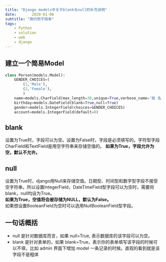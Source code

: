 ```yaml
---
title: "Django models中关于blank与null的补充说明"
date:       2020-01-06
subtitle: "简约而不简单"
tags:
	- Python
	- solution
	- web
	- django
---
```










## 建立一个简易Model
```python
class Person(models.Model):
    GENDER_CHOICES=(
        (1,'Male'),
        (2,'Female'),
        )
    name=models.CharField(max_length=30,unique=True,verbose_name='姓 名')   
    birthday=models.DateField(blank=True,null=True)
    gender=models.IntegerField(choices=GENDER_CHOICES)
    account=models.IntegerField(default=0)　　
```
## blank
设置为True时，字段可以为空。设置为False时，字段是必须填写的。字符型字段CharField和TextField是用空字符串来存储空值的。
**如果为True，字段允许为空，默认不允许。**
## null
设置为True时，django用Null来存储空值。日期型、时间型和数字型字段不接受空字符串。所以设置IntegerField，DateTimeField型字段可以为空时，需要将blank，null均设为True。  
**如果为True，空值将会被存储为NULL，默认为False。**  
如果想设置BooleanField为空时可以选用NullBooleanField型字段。
## 一句话概括
- null 是针对数据库而言，如果 null=True, 表示数据库的该字段可以为空。
- blank 是针对表单的，如果 blank=True，表示你的表单填写该字段的时候可以不填，比如 admin 界面下增加 model 一条记录的时候。直观的看到就是该字段不是粗体
